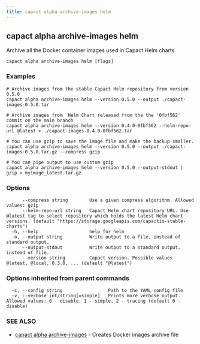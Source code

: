 ```yaml
---
title: capact alpha archive-images helm
---
```


## capact alpha archive-images helm

Archive all the Docker container images used in Capact Helm charts

```
capact alpha archive-images helm [flags]
```

### Examples

```
# Archive images from the stable Capact Helm repository from version 0.5.0
capact alpha archive-images helm --version 0.5.0 --output ./capact-images-0.5.0.tar

# Archive images from  Helm Chart released from the the '0fbf562' commit on the main branch
capact alpha archive-images helm --version 0.4.0-0fbf562 --helm-repo-url @latest > ./capact-images-0.4.0-0fbf562.tar

# You can use gzip to save the image file and make the backup smaller.
capact alpha archive-images helm --version 0.5.0 --output ./capact-images-0.5.0.tar.gz --compress gzip

# You can pipe output to use custom gzip
capact alpha archive-images helm --version 0.5.0 --output-stdout | gzip > myimage_latest.tar.gz

```

### Options

```
      --compress string        Use a given compress algorithm. Allowed values: gzip
      --helm-repo-url string   Capact Helm chart repository URL. Use @latest tag to select repository which holds the latest Helm chart versions. (default "https://storage.googleapis.com/capactio-stable-charts")
  -h, --help                   help for helm
  -o, --output string          Write output to a file, instead of standard output.
      --output-stdout          Write output to a standard output, instead of file.
      --version string         Capact version. Possible values @latest, @local, 0.3.0, ... (default "@latest")
```

### Options inherited from parent commands

```
  -c, --config string                 Path to the YAML config file
  -v, --verbose int/string[=simple]   Prints more verbose output. Allowed values: 0 - disable, 1 - simple, 2 - tracing (default 0 - disable)
```

### SEE ALSO

* [capact alpha archive-images](capact_alpha_archive-images.md)	 - Creates Docker images archive file

